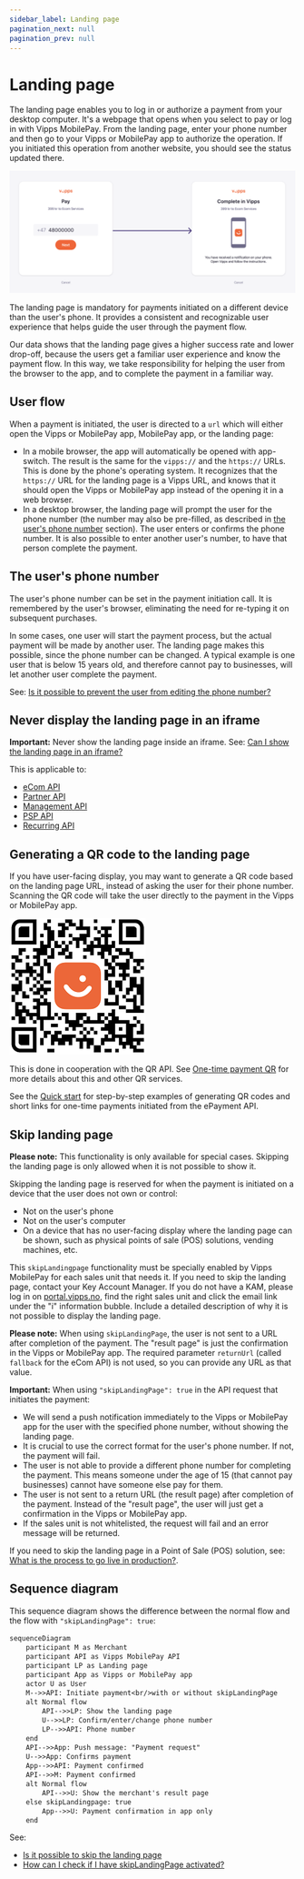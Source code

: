 ```yaml
---
sidebar_label: Landing page
pagination_next: null
pagination_prev: null
---
```


# Landing page

The landing page enables you to log in or authorize a payment from your desktop computer.
It's a webpage that opens when you select to pay or log in with Vipps MobilePay.
From the landing page, enter your phone number and then go to your Vipps or MobilePay app
to authorize the operation.
If you initiated this operation from another website, you should see the status updated there.

![The landing page](images/vipps-flow-landing-page.png)

The landing page is mandatory for payments initiated on a different device than the user's phone.
It provides a consistent and recognizable user experience
that helps guide the user through the payment flow.

Our data shows that the landing page gives a higher success rate and lower drop-off,
because the users get a familiar user experience and know the payment flow.
In this way, we take responsibility for helping the user from the browser to the app,
and to complete the payment in a familiar way.

## User flow

When a payment is initiated, the user is directed to a `url` which will either open
the Vipps or MobilePay app, MobilePay app, or the landing page:

* In a mobile browser, the app will automatically be opened with app-switch.
  The result is the same for the `vipps://` and the `https://` URLs.
  This is done by the phone's operating system. It recognizes that the `https://`
  URL for the landing page is a Vipps URL, and knows that it should open the
  Vipps or MobilePay app instead of the opening it in a web browser.
* In a desktop browser, the landing page will prompt the user for the phone number
  (the number may also be pre-filled, as described in
  [the user's phone number](#the-users-phone-number) section).
  The user enters or confirms the phone number.
  It is also possible to enter another user's number, to have that
  person complete the payment.


## The user's phone number

The user's phone number can be set in the payment initiation call. It is
remembered by the user's browser, eliminating the need for re-typing it on
subsequent purchases.

In some cases, one user will start the payment process, but the actual payment
will be made by another user. The landing page makes this possible, since
the phone number can be changed.
A typical example is one user that is below
15 years old, and therefore cannot pay to businesses, will let another
user complete the payment.

See:
[Is it possible to prevent the user from editing the phone number?​](../faqs/landing-page-faq.md#is-it-possible-to-prevent-the-user-from-editing-the-phone-number)

## Never display the landing page in an iframe

**Important:** Never show the landing page inside an iframe. See:
[Can I show the landing page in an iframe?​](../faqs/landing-page-faq.md#can-i-show-the-landing-page-in-an-iframe)

This is applicable to:

* [eCom API](https://developer.vippsmobilepay.com/docs/APIs/ecom-api)
* [Partner API](https://developer.vippsmobilepay.com/docs/APIs/partner-api)
* [Management API](https://developer.vippsmobilepay.com/docs/APIs/management-api/)
* [PSP API](https://developer.vippsmobilepay.com/docs/APIs/psp-api)
* [Recurring API](https://developer.vippsmobilepay.com/docs/APIs/recurring-api)

## Generating a QR code to the landing page

If you have user-facing display, you may want to generate a QR code based on the
landing page URL, instead of asking the user for their phone number. Scanning
the QR code will take the user directly to the payment in the Vipps or MobilePay app.

![Demo QR code](images/demo-qr.png)

This is done in cooperation with the QR API. See
[One-time payment QR](https://developer.vippsmobilepay.com/docs/APIs/qr-api/vipps-qr-api#one-time-payment-qr-codes)
for more details about this and other QR services.

See the
[Quick start](https://developer.vippsmobilepay.com/docs/APIs/epayment-api/quick-start/)
for step-by-step examples of generating QR codes and short links for one-time payments initiated from the ePayment API.

## Skip landing page

**Please note:** This functionality is only available for special cases.
Skipping the landing page is only allowed when it is not possible to show it.

Skipping the landing page is reserved for when the payment is initiated on a
device that the user does not own or control:

* Not on the user's phone
* Not on the user's computer
* On a device that has no user-facing display where the landing page can be
  shown, such as physical points of sale (POS) solutions, vending machines, etc.

This `skipLandingpage` functionality must be specially enabled by Vipps MobilePay for each
sales unit that needs it.
If you need to skip the landing page, contact your
Key Account Manager. If you do not have a KAM, please log in on
[portal.vipps.no](https://portal.vipps.no),
find the right sales unit and click the email link under the "i" information
bubble. Include a detailed description of why it is not possible to display
the landing page.

**Please note:** When using `skipLandingPage`, the user is not sent to a URL
after completion of the payment. The "result page" is just the confirmation in
the Vipps or MobilePay app. The required parameter `returnUrl` (called `fallback` for the eCom API)
is not used, so you can provide any URL as that value.

**Important:** When using `"skipLandingPage": true` in the API request that
initiates the payment:

* We will send a push notification immediately to the Vipps or MobilePay app
  for the user with the specified phone number, without showing the landing page.
* It is crucial to use the correct format for the user's phone number.
  If not, the payment will fail.
* The user is not able to provide a different phone number for completing the
  payment. This means someone under the age of 15 (that cannot pay
  businesses) cannot have someone else pay for them.
* The user is not sent to a return URL (the result page) after completion
  of the payment.
  Instead of the "result page", the user will just get a confirmation in
  the Vipps or MobilePay app.
* If the sales unit is not whitelisted, the request will fail and an error
  message will be returned.

If you need to skip the landing page in a Point of Sale (POS) solution, see:
[What is the process to go live in production?](../faqs/pos-integrations-faq.md#what-is-the-process-to-go-live-in-production).

## Sequence diagram

This sequence diagram shows the difference between the normal flow and
the flow with `"skipLandingPage": true`:

```mermaid
sequenceDiagram
    participant M as Merchant
    participant API as Vipps MobilePay API
    participant LP as Landing page
    participant App as Vipps or MobilePay app
    actor U as User
    M-->>API: Initiate payment<br/>with or without skipLandingPage
    alt Normal flow
        API-->>LP: Show the landing page
        U-->>LP: Confirm/enter/change phone number
        LP-->>API: Phone number
    end
    API-->>App: Push message: "Payment request"
    U-->>App: Confirms payment
    App-->>API: Payment confirmed
    API-->>M: Payment confirmed
    alt Normal flow
        API-->>U: Show the merchant's result page
    else skipLandingpage: true
        App-->>U: Payment confirmation in app only
    end
```

See:

* [Is it possible to skip the landing page](../faqs/landing-page-faq.md#is-it-possible-to-skip-the-landing-page)
* [How can I check if I have skipLandingPage activated?](../faqs/landing-page-faq.md#how-can-i-check-if-i-have-skiplandingpage-activated)
